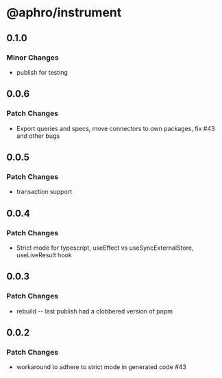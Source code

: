 # @aphro/instrument

## 0.1.0

### Minor Changes

- publish for testing

## 0.0.6

### Patch Changes

- Export queries and specs, move connectors to own packages, fix #43 and other bugs

## 0.0.5

### Patch Changes

- transaction support

## 0.0.4

### Patch Changes

- Strict mode for typescript, useEffect vs useSyncExternalStore, useLiveResult hook

## 0.0.3

### Patch Changes

- rebuild -- last publish had a clobbered version of pnpm

## 0.0.2

### Patch Changes

- workaround to adhere to strict mode in generated code #43
